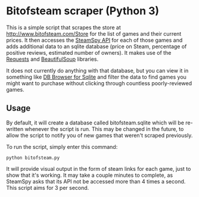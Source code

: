 Bitofsteam scraper (Python 3)
=============================

This is a simple script that scrapes the store at http://www.bitofsteam.com/Store for the list of games and their current prices. It then accesses the [SteamSpy API](http://steamspy.com/api.php) for each of those games and adds additional data to an sqlite database (price on Steam, percentage of positive reviews, estimated number of owners). It makes use of the [Requests](http://docs.python-requests.org/en/master/) and [BeautifulSoup](https://www.crummy.com/software/BeautifulSoup/) libraries.

It does not currently do anything with that database, but you can view it in something like [DB Browser for Sqlite](http://sqlitebrowser.org/) and filter the data to find games you might want to purchase without clicking through countless poorly-reviewed games.
 
Usage
-----

By default, it will create a database called bitofsteam.sqlite which will be re-written whenever the script is run. This may be changed in the future, to allow the script to notify you of new games that weren't scraped previously.

To run the script, simply enter this command: 

	python bitofsteam.py

It will provide visual output in the form of steam links for each game, just to show that it's working. It may take a couple minutes to complete, as SteamSpy asks that its API not be accessed more than 4 times a second. This script aims for 3 per second.
